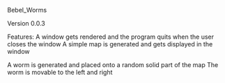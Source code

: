 Bebel_Worms

Version 0.0.3

Features:
A window gets rendered and the program quits when the user closes the window
A simple map is generated and gets displayed in the window

A worm is generated and placed onto a random solid part of the map
The worm is movable to the left and right